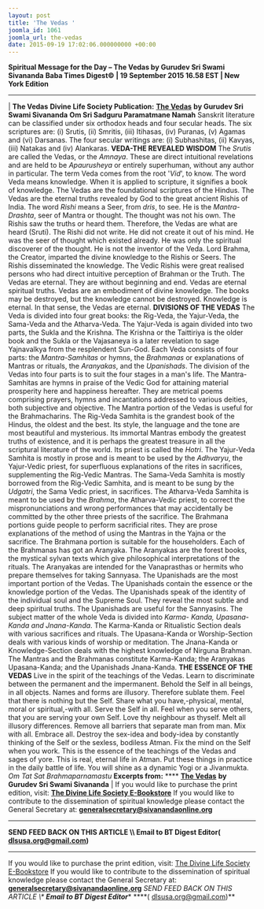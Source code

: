 ```yaml
---
layout: post
title: 'The Vedas '
joomla_id: 1061
joomla_url: the-vedas
date: 2015-09-19 17:02:06.000000000 +00:00
---
```

**Spiritual Message for the Day – The Vedas by Gurudev Sri Swami Sivananda**
 **Baba Times Digest© | 19 September 2015 16.58 EST | New York Edition**
* * *
| 
**The Vedas**
**Divine Life Society Publication:** [**The Vedas**](http://www.dlshq.org/religions/vedas.htm) **by Gurudev Sri Swami Sivananda**
**Om Sri Sadguru Paramatmane Namah**
Sanskrit literature can be classified under six orthodox heads and four secular heads. The six scriptures are: (i) Srutis, (ii) Smritis, (iii) Itihasas, (iv) Puranas, (v) Agamas and (vi) Darsanas.
The four secular writings are: (i) Subhashitas, (ii) Kavyas, (iii) Natakas and (iv) Alankaras.
**VEDA-THE REVEALED WISDOM**
The _Srutis_ are called the Vedas, or the _Amnaya_. These are direct intuitional revelations and are held to be _Apaurusheya_ or entirely superhuman, without any author in particular. The term Veda comes from the root '_Vid_', to know. The word Veda means knowledge. When it is applied to scripture, it signifies a book of knowledge. The Vedas are the foundational scriptures of the Hindus. The Vedas are the eternal truths revealed by God to the great ancient Rishis of India. The word _Rishi_ means a Seer, from _dris_, to see. He is the _Mantra-Drashta_, seer of Mantra or thought. The thought was not his own. The Rishis saw the truths or heard them. Therefore, the Vedas are what are heard (Sruti). The Rishi did not write. He did not create it out of his mind. He was the seer of thought which existed already. He was only the spiritual discoverer of the thought. He is not the inventor of the Veda.
Lord Brahma, the Creator, imparted the divine knowledge to the Rishis or Seers. The Rishis disseminated the knowledge. The Vedic Rishis were great realised persons who had direct intuitive perception of Brahman or the Truth.
The Vedas are eternal. They are without beginning and end. Vedas are eternal spiritual truths. Vedas are an embodiment of divine knowledge. The books may be destroyed, but the knowledge cannot be destroyed. Knowledge is eternal. In that sense, the Vedas are eternal.
**DIVISIONS OF THE VEDAS**
The Veda is divided into four great books: the Rig-Veda, the Yajur-Veda, the Sama-Veda and the Atharva-Veda. The Yajur-Veda is again divided into two parts, the Sukla and the Krishna. The Krishna or the Taittiriya is the older book and the Sukla or the Vajasaneya is a later revelation to sage Yajnavalkya from the resplendent Sun-God.
Each Veda consists of four parts: the _Mantra-Samhitas_ or hymns, the _Brahmanas_ or explanations of Mantras or rituals, the _Aranyakas_, and the _Upanishads_. The division of the Vedas into four parts is to suit the four stages in a man's life.
The Mantra-Samhitas are hymns in praise of the Vedic God for attaining material prosperity here and happiness hereafter. They are metrical poems comprising prayers, hymns and incantations addressed to various deities, both subjective and objective. The Mantra portion of the Vedas is useful for the Brahmacharins.
The Rig-Veda Samhita is the grandest book of the Hindus, the oldest and the best. Its style, the language and the tone are most beautiful and mysterious. Its immortal Mantras embody the greatest truths of existence, and it is perhaps the greatest treasure in all the scriptural literature of the world. Its priest is called the _Hotri_.
The Yajur-Veda Samhita is mostly in prose and is meant to be used by the _Adhvaryu_, the Yajur-Vedic priest, for superfluous explanations of the rites in sacrifices, supplementing the Rig-Vedic Mantras.
The Sama-Veda Samhita is mostly borrowed from the Rig-Vedic Samhita, and is meant to be sung by the _Udgatri_, the Sama Vedic priest, in sacrifices.
The Atharva-Veda Samhita is meant to be used by the _Brahma_, the Atharva-Vedic priest, to correct the mispronunciations and wrong performances that may accidentally be committed by the other three priests of the sacrifice.
The Brahmana portions guide people to perform sacrificial rites. They are prose explanations of the method of using the Mantras in the Yajna or the sacrifice. The Brahmana portion is suitable for the householders.
Each of the Brahmanas has got an Aranyaka.
The Aranyakas are the forest books, the mystical sylvan texts which give philosophical interpretations of the rituals. The Aranyakas are intended for the Vanaprasthas or hermits who prepare themselves for taking Sannyasa.
The Upanishads are the most important portion of the Vedas. The Upanishads contain the essence or the knowledge portion of the Vedas. The Upanishads speak of the identity of the individual soul and the Supreme Soul. They reveal the most subtle and deep spiritual truths. The Upanishads are useful for the Sannyasins.
The subject matter of the whole Veda is divided into _Karma- Kanda, Upasana-Kanda and Jnana-Kanda_. The Karma-Kanda or Ritualistic Section deals with various sacrifices and rituals. The Upasana-Kanda or Worship-Section deals with various kinds of worship or meditation. The Jnana-Kanda or Knowledge-Section deals with the highest knowledge of Nirguna Brahman. The Mantras and the Brahmanas constitute Karma-Kanda; the Aranyakas Upasana-Kanda; and the Upanishads Jnana-Kanda.
**THE ESSENCE OF THE VEDAS**
Live in the spirit of the teachings of the Vedas. Learn to discriminate between the permanent and the impermanent. Behold the Self in all beings, in all objects. Names and forms are illusory. Therefore sublate them. Feel that there is nothing but the Self. Share what you have,-physical, mental, moral or spiritual,-with all. Serve the Self in all. Feel when you serve others, that you are serving your own Self. Love thy neighbour as thyself. Melt all illusory differences. Remove all barriers that separate man from man. Mix with all. Embrace all. Destroy the sex-idea and body-idea by constantly thinking of the Self or the sexless, bodiless Atman. Fix the mind on the Self when you work. This is the essence of the teachings of the Vedas and sages of yore. This is real, eternal life in Atman. Put these things in practice in the daily battle of life. You will shine as a dynamic Yogi or a Jivanmukta.
_Om Tat Sat Brahmaparnamastu_
**Excerpts from:**  **** [**The Vedas**](http://www.dlshq.org/religions/vedas.htm) **by Gurudev Sri Swami Sivananda**
 |
If you would like to purchase the print edition, visit: **[The Divine Life Society E-Bookstore](http://www.dlshq.org/download/download.htm)**
If you would like to contribute to the dissemination of spiritual knowledge please contact the General Secretary at: [](mailto:%20%3Cscript%20type=%27text/javascript%27%3E%20%3C%21--%20var%20prefix%20=%20%27ma%27%20+%20%27il%27%20+%20%27to%27;%20var%20path%20=%20%27hr%27%20+%20%27ef%27%20+%20%27=%27;%20var%20addy57016%20=%20%27generalsecretary%27%20+%20%27@%27;%20addy57016%20=%20addy57016%20+%20%27sivanandaonline%27%20+%20%27.%27%20+%20%27org%27;%20document.write%28%27%3Ca%20%27%20+%20path%20+%20%27%5C%27%27%20+%20prefix%20+%20%27:%27%20+%20addy57016%20+%20%27%5C%27%3E%27%29;%20document.write%28addy57016%29;%20document.write%28%27%3C%5C/a%3E%27%29;%20//--%3E%5Cn%20%3C/script%3E%3Cscript%20type=%27text/javascript%27%3E%20%3C%21--%20document.write%28%27%3Cspan%20style=%5C%27display:%20none;%5C%27%3E%27%29;%20//--%3E%20%3C/script%3EThis%20email%20address%20is%20being%20protected%20from%20spambots.%20You%20need%20JavaScript%20enabled%20to%20view%20it.%20%3Cscript%20type=%27text/javascript%27%3E%20%3C%21--%20document.write%28%27%3C/%27%29;%20document.write%28%27span%3E%27%29;%20//--%3E%20%3C/script%3E?subject=Contribution%20to%20Dissemination%20of%20Spiritual%20Knowledge) **generalsecretary@sivanandaonline.org**
****
**SEND FEED BACK ON THIS ARTICLE \\\ Email to BT Digest Editor[](mailto:%20%3Cscript%20type=%27text/javascript%27%3E%20%3C%21--%20var%20prefix%20=%20%27ma%27%20+%20%27il%27%20+%20%27to%27;%20var%20path%20=%20%27hr%27%20+%20%27ef%27%20+%20%27=%27;%20var%20addy72654%20=%20%27dlsusa.org%27%20+%20%27@%27;%20addy72654%20=%20addy72654%20+%20%27gmail%27%20+%20%27.%27%20+%20%27com%27;%20document.write%28%27%3Ca%20%27%20+%20path%20+%20%27%5C%27%27%20+%20prefix%20+%20%27:%27%20+%20addy72654%20+%20%27%5C%27%3E%27%29;%20document.write%28addy72654%29;%20document.write%28%27%3C%5C/a%3E%27%29;%20//--%3E%5Cn%20%3C/script%3E%3Cscript%20type=%27text/javascript%27%3E%20%3C%21--%20document.write%28%27%3Cspan%20style=%5C%27display:%20none;%5C%27%3E%27%29;%20//--%3E%20%3C/script%3EThis%20email%20address%20is%20being%20protected%20from%20spambots.%20You%20need%20JavaScript%20enabled%20to%20view%20it.%20%3Cscript%20type=%27text/javascript%27%3E%20%3C%21--%20document.write%28%27%3C/%27%29;%20document.write%28%27span%3E%27%29;%20//--%3E%20%3C/script%3E?subject=DLS%20Posts)( [dlsusa.org@gmail.com](mailto:dlsusa.org@gmail.com))**
* * *
  
If you would like to purchase the print edition, visit: [The Divine Life Society E-Bookstore](http://www.dlshq.org/download/download.htm)
If you would like to contribute to the dissemination of spiritual knowledge please contact the General Secretary at: **[generalsecretary@sivanandaonline.org](mailto:generalsecretary@sivanandaonline.org)**
**SEND FEED BACK ON THIS ARTICLE \\\**  **Email to BT Digest Editor**** [](mailto:%20%3Cscript%20type=%27text/javascript%27%3E%20%3C%21--%20var%20prefix%20=%20%27ma%27%20+%20%27il%27%20+%20%27to%27;%20var%20path%20=%20%27hr%27%20+%20%27ef%27%20+%20%27=%27;%20var%20addy72654%20=%20%27dlsusa.org%27%20+%20%27@%27;%20addy72654%20=%20addy72654%20+%20%27gmail%27%20+%20%27.%27%20+%20%27com%27;%20document.write%28%27%3Ca%20%27%20+%20path%20+%20%27%5C%27%27%20+%20prefix%20+%20%27:%27%20+%20addy72654%20+%20%27%5C%27%3E%27%29;%20document.write%28addy72654%29;%20document.write%28%27%3C%5C/a%3E%27%29;%20//--%3E%5Cn%20%3C/script%3E%3Cscript%20type=%27text/javascript%27%3E%20%3C%21--%20document.write%28%27%3Cspan%20style=%5C%27display:%20none;%5C%27%3E%27%29;%20//--%3E%20%3C/script%3EThis%20email%20address%20is%20being%20protected%20from%20spambots.%20You%20need%20JavaScript%20enabled%20to%20view%20it.%20%3Cscript%20type=%27text/javascript%27%3E%20%3C%21--%20document.write%28%27%3C/%27%29;%20document.write%28%27span%3E%27%29;%20//--%3E%20%3C/script%3E?subject=DLS%20Posts)****( [dlsusa.org@gmail.com](mailto:dlsusa.org@gmail.com))**  
